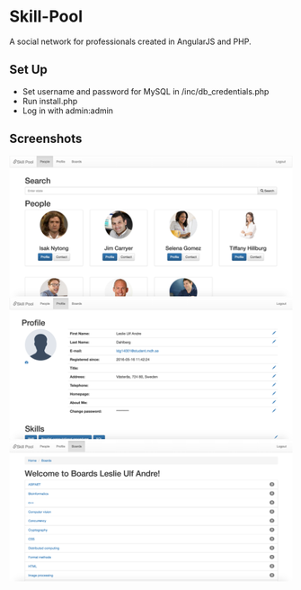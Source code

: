 # Skill-Pool
A social network for professionals created in AngularJS and PHP.

## Set Up
- Set username and password for MySQL in /inc/db_credentials.php
- Run install.php
- Log in with admin:admin

## Screenshots
![Screenshot](screenshot_1.png "")
![Screenshot](screenshot_2.png "")
![Screenshot](screenshot_3.png "")
